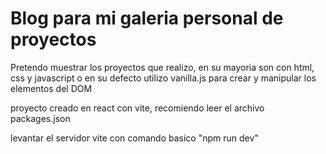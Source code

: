 # Blog para mi galeria personal de proyectos

Pretendo muestrar los proyectos que realizo, en su mayoria son con html, css y javascript o en su defecto utilizo vanilla.js para crear y manipular los elementos del DOM

proyecto creado en react con vite, recomiendo leer el archivo packages.json

levantar el servidor vite con comando basico "npm run dev"


